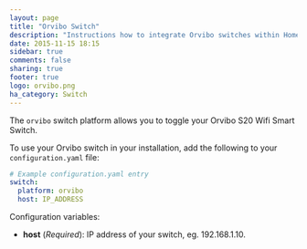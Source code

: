 ```yaml
---
layout: page
title: "Orvibo Switch"
description: "Instructions how to integrate Orvibo switches within Home Assistant."
date: 2015-11-15 18:15
sidebar: true
comments: false
sharing: true
footer: true
logo: orvibo.png
ha_category: Switch
---
```


The `orvibo` switch platform allows you to toggle your Orvibo S20 Wifi Smart Switch.

To use your Orvibo switch in your installation, add the following to your `configuration.yaml` file:

```yaml
# Example configuration.yaml entry
switch:
  platform: orvibo
  host: IP_ADDRESS
```

Configuration variables:

- **host** (*Required*): IP address of your switch, eg. 192.168.1.10.

